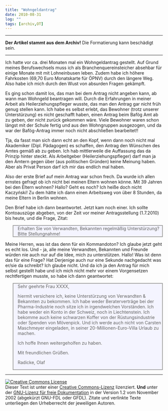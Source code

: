 ```yaml
---
title: "Wohngeldantrag"
date: 2010-08-31
log: ""
tags: [archiv,OT]
---
```

<hr><b>Der Artikel stammt aus dem Archiv!</b> Die Formatierung kann beschädigt sein.<hr>

<p>Ich hatte vor ca. drei Monaten mal ein Wohngeldantrag gestellt. Auf Grund meines Berufswechsels muss ich als Branchenquereinsteicher  absehbar für einige Monate mit mit Lohneinbusen leben. Zudem habe ich höhere Fahrkosten (69,70 Euro Monatskarte für ÖPNV) durch den längere Weg. Also habe ich mich durch den Wust von absurden Fragen gekämpft. </p>

<p>Es ging schon damit los, das man bei dem Antrag nicht angeben kann, ab wann man Wohngeld beantragen will. Durch die Erfahrungen in meiner Arbeit als Heilerziehungspfleger wusste, das man den Antrag gar nicht früh genug stellen kann. Ich habe es selbst erlebt, das Bewohner (trotz unserer Unterstürzung) es nicht geschafft haben, einen Antrag beim Bafög Amt ab zu geben, der nicht zurück gekommen wäre. Viele Bewohner waren schon längst mit der Schule fertig und aus den Wohngruppen ausgezogen, und da war der Bafög-Antrag immer noch nicht abschließen bearbeitet!!</p>

<p>Tja, da fasst man sich dann echt an den Kopf, wenn dann noch nicht mal Akademiker (Dipl. Pädagogen) es schaffen, den Antrag den Wünschen des Amtes gemäß ab zu geben. Ich hab mittlerweile die Auffassung das da Prinzip hinter steckt. Als Arbeitgeber (Heilerziehungspfleger) darf man ja den Ämtern  gegen über (aus politischen Gründen) keine Meinung haben. Aber als Privat Person darf ich mir das endlich mal haben. </p>

<p>Also der erste Brief auf mein Antrag war schon frech. Da wurde ich allen ernstes gefragt ob ich nicht bei meinen Eltern wohnen könne. Mit 39 Jahren bei den Eltern wohnen? Hallo? Geht es noch? Ich heiße doch nicht Kaczyński! Zu dem hätte ich dann einen Arbeitsweg von über 8 Stunden, da meine Eltern in Berlin wohnen. </p>

<p>Den Brief habe ich dann beantwortet. Jetzt kam noch einer. Ich sollte Kontoauszüge abgeben, von der Zeit vor meiner Antragsstellung (1.7.2010) bis heute, und die Frage, Zitat:</p>

<blockquote width=80%; style="background:#f4f4ff; border: 2px solid #999; border-right-width: 2px">
Erhalten Sie von Verwandten, Bekannten regelmäßig Unterstürzung? Bitte Stellungnahme!
</blockquote>

<p>Meine Herren, was ist das denn für ein Kommandoton? Ich glaube jetzt geht es echt los. Und - ja, alle meine Verwandten, Bekannten und Freunde würden nie auch nur auf die Idee, mich zu unterstützen. Hallo! Was ist denn das für eine Frage? Hat Derjenige auch nur eine Sekunde nachgedacht was er/sie da schreibt? Ich glaube nicht. Und da ich ja den Antrag für mich selbst gestellt habe und ich mich nicht mehr vor einem Vorgensetzen rechtfertigen musste, so habe ich dann geantwortet:</p>

<blockquote width=80%; style="background:#f4f4ff; border: 2px solid #999; border-right-width: 2px">
Sehr geehrte Frau XXXX,

hiermit versichere ich, keine Unterstürzung von Verwandten & Bekannten zu bekommen. Ich habe weder Beraterverträge  bei der Pharma-Industrie noch sitze ich in irgendwelchen Vorständen.  Ich habe weder ein Konto in der Schweiz, noch in Liechtenstein. Ich bekomme auch keine schwarzen Koffer von der Rüstungsindustrie oder Spenden von Mövenpick. Und ich werde auch nicht von Carsten Maschmeyer eingeladen, in seiner 20-Millionen-Euro-Villa Urlaub zu machen.

Ich hoffe Ihnen weitergeholfen zu haben.

Mit freundlichen Grüßen. 

Radicke, Olaf

</blockquote>


<hr />
<p><a rel="license" href="http://creativecommons.org/licenses/by-sa/3.0/de/"><img alt="Creative Commons License" style="border-width: 0pt;" src="http://i.creativecommons.org/l/by-sa/3.0/de/88x31.png" /></a><br />
Dieser <span xmlns:dc="http://purl.org/dc/elements/1.1/" href="http://purl.org/dc/dcmitype/Text" rel="dc:type">Text</span> ist unter einer <a rel="license" href="http://creativecommons.org/licenses/by-sa/3.0/de/">Creative Commons-Lizenz</a> lizenziert. <b>Und</b> unter der <a href="http://de.wikipedia.org/wiki/GFDL">GNU-Lizenz f&uuml;r freie Dokumentation</a> in der Version 1.2 vom November 2002 (abgek&uuml;rzt GNU-FDL oder GFDL). Zitate und verlinkte Texte unterliegen den Urheberrecht der jeweiligen Autoren.</p>
 


